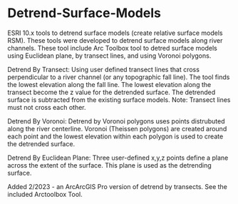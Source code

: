 # Detrend-Surface-Models
ESRI 10.x tools to detrend surface models (create relative surface models RSM).  These tools were developed to detrend surface models along river channels.
These tool include Arc Toolbox tool to detred surface models using Euclidean plane, by transect lines, and using Voronoi polygons.  


Detrend By Transect:
Using user defined transect lines that cross perpendicular to a river channel (or any topographic fall line). The tool finds the lowest elevation along the fall line.  The lowest elevation along the transect become the z value for the detrended surface.  The detrended surface is subtracted from the existing surface models.  Note:  Transect lines must not cross each other.  

Detrend By Voronoi:
Detrend by Voronoi polygons uses points distrubuted along the river centerline.  Voronoi (Theissen polygons) are created around each point and the lowest elevation within each polygon is used to create the detrended surface.

Detrend By Euclidean Plane:
Three user-defined x,y,z points define a plane across the extent of the surface.  This plane is used as the detrending surface.

Added 2/2023 - an ArcArcGIS Pro version of detrend by transects.  See the included Arctoolbox Tool.
